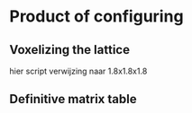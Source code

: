 # Product of configuring

## Voxelizing the lattice
hier script verwijzing naar 1.8x1.8x1.8

## Definitive matrix table